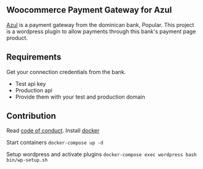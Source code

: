 ## Woocommerce Payment Gateway for Azul

[Azul](https://www.azul.com.do/Pages/es/default.aspx) is a payment gateway from the dominican bank, Popular. This project is a wordpress plugin to allow payments through this bank's payment page product.

## Requirements

Get your connection credentials from the bank. 

- Test api key
- Production api
- Provide them with your test and production domain


## Contribution

Read [code of conduct](https://www.contributor-covenant.org/version/1/4/code-of-conduct.html). Install [docker](https://docs.docker.com/install/)


Start containers
`docker-compose up -d`

Setup wordpress and activate plugins
`docker-compose exec wordpress bash bin/wp-setup.sh`